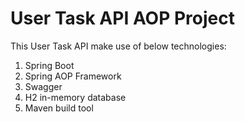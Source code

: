 # User Task API AOP Project

This User Task API make use of below technologies:
1. Spring Boot
2. Spring AOP Framework
3. Swagger
4. H2 in-memory database
5. Maven build tool
